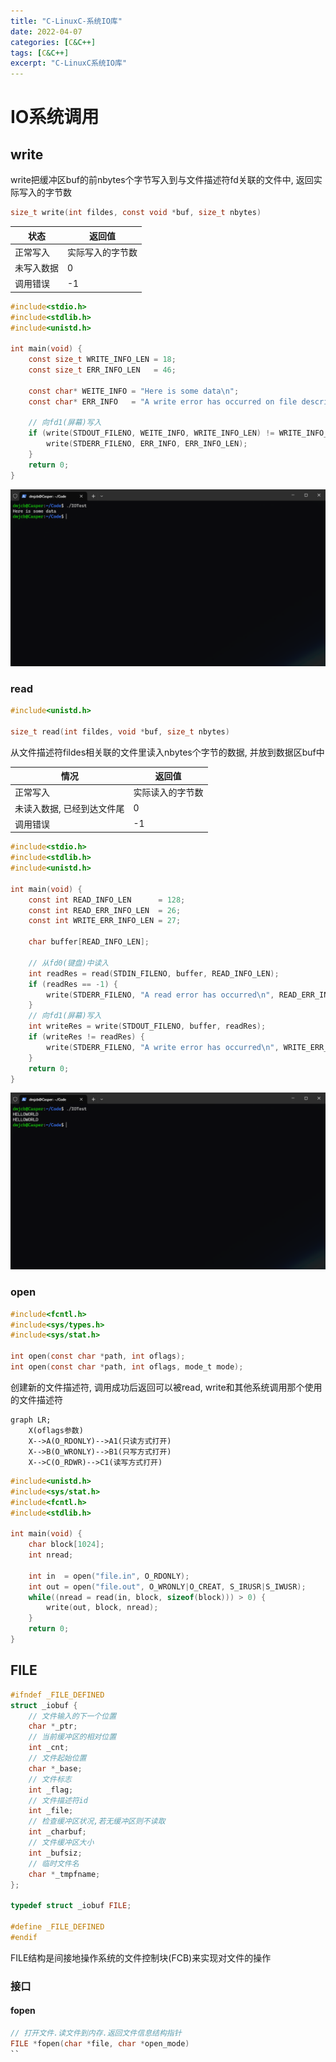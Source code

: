```yaml
---
title: "C-LinuxC-系统IO库"
date: 2022-04-07
categories: [C&C++]
tags: [C&C++]
excerpt: "C-LinuxC系统IO库"
---
```


# IO系统调用

## write

write把缓冲区buf的前nbytes个字节写入到与文件描述符fd关联的文件中, 返回实际写入的字节数

```c
size_t write(int fildes, const void *buf, size_t nbytes)
```

| 状态       | 返回值          |
| ---------- | -------------- |
| 正常写入   | 实际写入的字节数 |
| 未写入数据 | 0              |
| 调用错误   | -1             |

```c
#include<stdio.h>
#include<stdlib.h>
#include<unistd.h>

int main(void) {
	const size_t WRITE_INFO_LEN = 18;
    const size_t ERR_INFO_LEN   = 46;

    const char* WEITE_INFO = "Here is some data\n";
    const char* ERR_INFO   = "A write error has occurred on file descriptor 1 \n";

    // 向fd1(屏幕)写入
    if (write(STDOUT_FILENO, WEITE_INFO, WRITE_INFO_LEN) != WRITE_INFO_LEN) {
        write(STDERR_FILENO, ERR_INFO, ERR_INFO_LEN);
    }
    return 0;
}
```

![](/assets/SelfImgur/20241021193220.png)

### read

```c
#include<unistd.h>

size_t read(int fildes, void *buf, size_t nbytes)
```

从文件描述符fildes相关联的文件里读入nbytes个字节的数据, 并放到数据区buf中

| 情况                       | 返回值           |
| -------------------------- | ---------------- |
| 正常写入                   | 实际读入的字节数   |
| 未读入数据, 已经到达文件尾   | 0                |
| 调用错误                   | -1               |

```c
#include<stdio.h>
#include<stdlib.h>
#include<unistd.h>

int main(void) {
	const int READ_INFO_LEN      = 128;
	const int READ_ERR_INFO_LEN  = 26;
	const int WRITE_ERR_INFO_LEN = 27;

    char buffer[READ_INFO_LEN];

    // 从fd0(键盘)中读入
    int readRes = read(STDIN_FILENO, buffer, READ_INFO_LEN);
    if (readRes == -1) {
        write(STDERR_FILENO, "A read error has occurred\n", READ_ERR_INFO_LEN);
    }
    // 向fd1(屏幕)写入
    int writeRes = write(STDOUT_FILENO, buffer, readRes);
    if (writeRes != readRes) {
        write(STDERR_FILENO, "A write error has occurred\n", WRITE_ERR_INFO_LEN);
    }
    return 0;
}
```

![](/assets/SelfImgur/20241021193402.png)

### open

```c
#include<fcntl.h>
#include<sys/types.h>
#include<sys/stat.h>

int open(const char *path, int oflags);
int open(const char *path, int oflags, mode_t mode);
```

创建新的文件描述符, 调用成功后返回可以被read, write和其他系统调用那个使用的文件描述符

```mermaid
graph LR;
    X(oflags参数)
    X-->A(O_RDONLY)-->A1(只读方式打开)
    X-->B(O_WRONLY)-->B1(只写方式打开)
    X-->C(O_RDWR)-->C1(读写方式打开)
```

```c
#include<unistd.h>
#include<sys/stat.h>
#include<fcntl.h>
#include<stdlib.h>

int main(void) {
    char block[1024];
    int nread;

    int in  = open("file.in", O_RDONLY);
    int out = open("file.out", O_WRONLY|O_CREAT, S_IRUSR|S_IWUSR);
    while((nread = read(in, block, sizeof(block))) > 0) {
        write(out, block, nread);
    }
    return 0;
}
```

## FILE

```c++
#ifndef _FILE_DEFINED
struct _iobuf {
    // 文件输入的下一个位置
    char *_ptr;
    // 当前缓冲区的相对位置
    int _cnt;
    // 文件起始位置
    char *_base;
    // 文件标志
    int _flag;
    // 文件描述符id
    int _file;
    // 检查缓冲区状况,若无缓冲区则不读取
    int _charbuf;
    // 文件缓冲区大小
    int _bufsiz;
    // 临时文件名
    char *_tmpfname;
};

typedef struct _iobuf FILE;

#define _FILE_DEFINED
#endif
```

FILE结构是间接地操作系统的文件控制块(FCB)来实现对文件的操作

### 接口

#### fopen

```c
// 打开文件.读文件到内存.返回文件信息结构指针
FILE *fopen(char *file, char *open_mode)
``